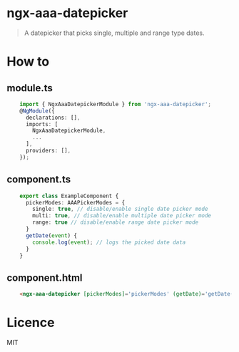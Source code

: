 # ngx-aaa-datepicker
> A datepicker that picks single, multiple and range type dates.

# How to
## module.ts
```typescript
    import { NgxAaaDatepickerModule } from 'ngx-aaa-datepicker';
    @NgModule({
      declarations: [],
      imports: [
        NgxAaaDatepickerModule,
        ...
      ],
      providers: [],
    });
```
## component.ts
```typescript
    export class ExampleComponent {
      pickerModes: AAAPickerModes = {
        single: true, // disable/enable single date picker mode
        multi: true, // disable/enable multiple date picker mode
        range: true // disable/enable range date picker mode
      }
      getDate(event) {
        console.log(event); // logs the picked date data
      }
    }
```
## component.html
```html
    <ngx-aaa-datepicker [pickerModes]='pickerModes' (getDate)='getDate($event)'></ngx-aaa-datepicker>
```
# Licence
MIT